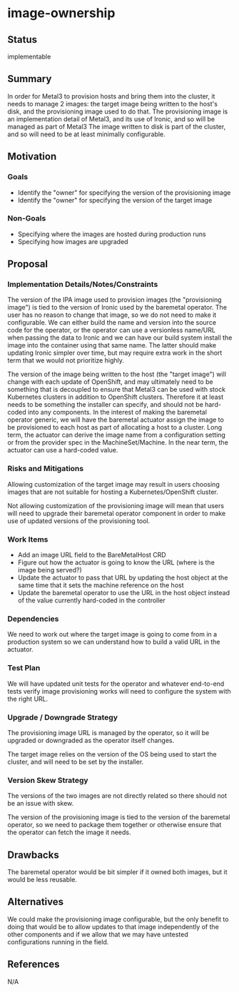 <!--
 This work is licensed under a Creative Commons Attribution 3.0
 Unported License.

 http://creativecommons.org/licenses/by/3.0/legalcode
-->

# image-ownership

## Status

implementable

## Summary

In order for Metal3 to provision hosts and bring them into the
cluster, it needs to manage 2 images: the target image being written
to the host's disk, and the provisioning image used to do that. The
provisioning image is an implementation detail of Metal3, and its
use of Ironic, and so will be managed as part of Metal3 The image
written to disk is part of the cluster, and so will need to be at
least minimally configurable.

## Motivation

### Goals

- Identify the "owner" for specifying the version of the provisioning
  image
- Identify the "owner" for specifying the version of the target image

### Non-Goals

- Specifying where the images are hosted during production runs
- Specifying how images are upgraded

## Proposal

### Implementation Details/Notes/Constraints

The version of the IPA image used to provision images (the
"provisioning image") is tied to the version of Ironic used by the
baremetal operator. The user has no reason to change that image, so we
do not need to make it configurable. We can either build the name and
version into the source code for the operator, or the operator can use
a versionless name/URL when passing the data to Ironic and we can have
our build system install the image into the container using that same
name. The latter should make updating Ironic simpler over time, but
may require extra work in the short term that we would not prioritize
highly.

The version of the image being written to the host (the "target
image") will change with each update of OpenShift, and may ultimately
need to be something that is decoupled to ensure that Metal3 can be
used with stock Kubernetes clusters in addition to OpenShift
clusters. Therefore it at least needs to be something the installer
can specify, and should not be hard-coded into any components. In the
interest of making the baremetal operator generic, we will have the
baremetal actuator assign the image to be provisioned to each host as
part of allocating a host to a cluster. Long term, the actuator can
derive the image name from a configuration setting or from the
provider spec in the MachineSet/Machine. In the near term, the
actuator can use a hard-coded value.

### Risks and Mitigations

Allowing customization of the target image may result in users
choosing images that are not suitable for hosting a
Kubernetes/OpenShift cluster.

Not allowing customization of the provisioning image will mean that
users will need to upgrade their baremetal operator component in order
to make use of updated versions of the provisioning tool.

### Work Items

- Add an image URL field to the BareMetalHost CRD
- Figure out how the actuator is going to know the URL (where is the
  image being served?)
- Update the actuator to pass that URL by updating the host object at
  the same time that it sets the machine reference on the host
- Update the baremetal operator to use the URL in the host object
  instead of the value currently hard-coded in the controller

### Dependencies

We need to work out where the target image is going to come from in a
production system so we can understand how to build a valid URL in the
actuator.

### Test Plan

We will have updated unit tests for the operator and whatever
end-to-end tests verify image provisioning works will need to
configure the system with the right URL.

### Upgrade / Downgrade Strategy

The provisioning image URL is managed by the operator, so it will be
upgraded or downgraded as the operator itself changes.

The target image relies on the version of the OS being used to start
the cluster, and will need to be set by the installer.

### Version Skew Strategy

The versions of the two images are not directly related so there
should not be an issue with skew.

The version of the provisioning image is tied to the version of the
baremetal operator, so we need to package them together or otherwise
ensure that the operator can fetch the image it needs.

## Drawbacks

The baremetal operator would be bit simpler if it owned both images,
but it would be less reusable.

## Alternatives

We could make the provisioning image configurable, but the only
benefit to doing that would be to allow updates to that image
independently of the other components and if we allow that we may have
untested configurations running in the field.

## References

N/A
